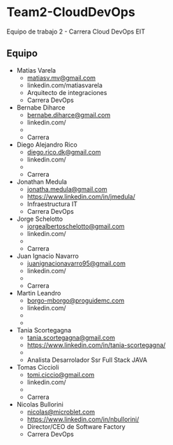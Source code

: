 # Team2-CloudDevOps
Equipo de trabajo 2 - Carrera Cloud DevOps EIT

## **Equipo**
- Matias Varela
  - matiasv.mv@gmail.com
  - linkedin.com/matiasvarela
  - Arquitecto de integraciones
  - Carrera DevOps
- Bernabe Diharce
  - bernabe.diharce@gmail.com
  - linkedin.com/
  - 
  - Carrera 
- Diego Alejandro Rico
  - diego.rico.dk@gmail.com
  - linkedin.com/
  - 
  - Carrera 
- Jonathan Medula
  - jonatha.medula@gmail.com
  - https://www.linkedin.com/in/jmedula/
  - Infraestructura IT
  - Carrera DevOps
- Jorge Schelotto
  - jorgealbertoschelotto@gmail.com
  - linkedin.com/
  - 
  - Carrera 
- Juan Ignacio Navarro
  - juanignacionavarro95@gmail.com
  - linkedin.com/
  - 
  - Carrera 
- Martin Leandro
  - borgo-mborgo@proguidemc.com
  - linkedin.com/
  - 
  - 
- Tania Scortegagna
  - tania.scortegagna@gmail.com
  - https://www.linkedin.com/in/tania-scortegagna/
  - 
  - Analista Desarrolador Ssr Full Stack JAVA 
- Tomas Ciccioli
  - tomi.ciccio@gmail.com
  - linkedin.com/
  - 
  - Carrera 
- Nicolas Bullorini
  - nicolas@microblet.com
  - https://www.linkedin.com/in/nbullorini/
  - Director/CEO de Software Factory
  - Carrera DevOps
